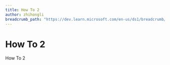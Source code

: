 ```yaml
---
title: How To 2
author: zhihongli
breadcrumb_path: "https://dev.learn.microsoft.com/en-us/ds1/breadcrumb/toc2.json?branch=main"
---
```

# How To 2
How To 2